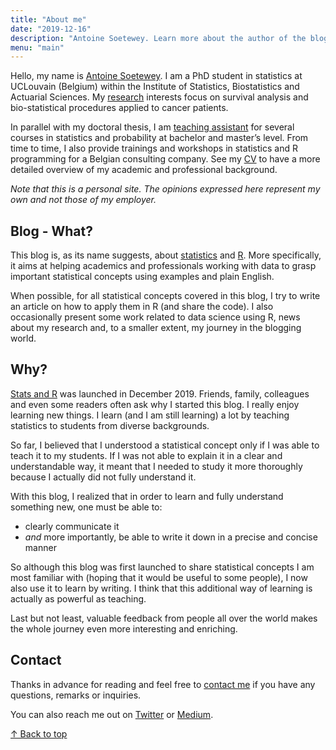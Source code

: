```yaml
---
title: "About me"
date: "2019-12-16"
description: "Antoine Soetewey. Learn more about the author of the blog Stats and R."
menu: "main"
---
```


Hello, my name is [Antoine Soetewey](https://www.antoinesoetewey.com/). I am a PhD student in statistics at UCLouvain (Belgium) within the Institute of Statistics, Biostatistics and Actuarial Sciences. My [research](https://www.antoinesoetewey.com/research/) interests focus on survival analysis and bio-statistical procedures applied to cancer patients.

In parallel with my doctoral thesis, I am [teaching assistant](https://www.antoinesoetewey.com/teaching/) for several courses in statistics and probability at bachelor and master’s level. From time to time, I also provide trainings and workshops in statistics and R programming for a Belgian consulting company. See my [CV](https://www.antoinesoetewey.com/cv/) to have a more detailed overview of my academic and professional background.

*Note that this is a personal site. The opinions expressed here represent my own and not those of my employer.*

## Blog - What?

This blog is, as its name suggests, about [statistics](/tags/statistics/) and [R](/tags/r/). More specifically, it aims at helping academics and professionals working with data to grasp important statistical concepts using examples and plain English.

When possible, for all statistical concepts covered in this blog, I try to write an article on how to apply them in R (and share the code). I also occasionally present some work related to data science using R, news about my research and, to a smaller extent, my journey in the blogging world.

## Why?

[Stats and R](/) was launched in December 2019. Friends, family, colleagues and even some readers often ask why I started this blog. I really enjoy learning new things. I learn (and I am still learning) a lot by teaching statistics to students from diverse backgrounds.

So far, I believed that I understood a statistical concept only if I was able to teach it to my students. If I was not able to explain it in a clear and understandable way, it meant that I needed to study it more thoroughly because I actually did not fully understand it.

With this blog, I realized that in order to learn and fully understand something new, one must be able to:

* clearly communicate it
* *and* more importantly, be able to write it down in a precise and concise manner

So although this blog was first launched to share statistical concepts I am most familiar with (hoping that it would be useful to some people), I now also use it to learn by writing. I think that this additional way of learning is actually as powerful as teaching.

Last but not least, valuable feedback from people all over the world makes the whole journey even more interesting and enriching.

## Contact

Thanks in advance for reading and feel free to [contact me](/contact/) if you have any questions, remarks or inquiries.

You can also reach me out on [Twitter](https://twitter.com/statsandr) or [Medium](https://medium.com/@ant.soetewey).

[&uarr; Back to top](#top)
